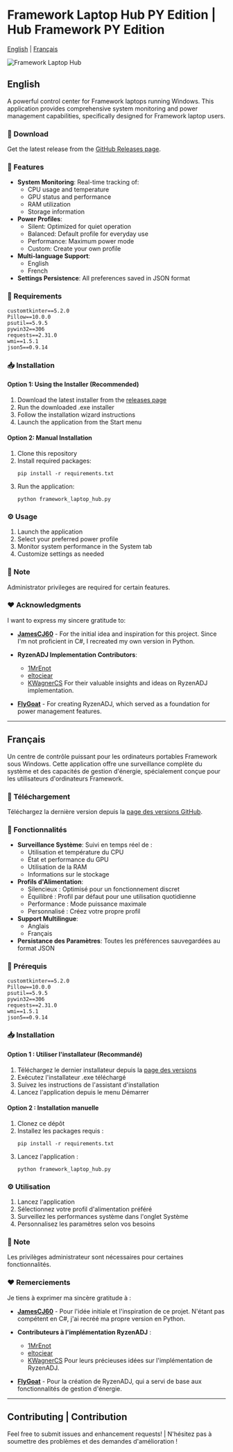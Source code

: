 # Framework Laptop Hub PY Edition | Hub Framework PY Edition

[English](#english) | [Français](#français)

![Framework Laptop Hub](main.png)

## English

A powerful control center for Framework laptops running Windows. This application provides comprehensive system monitoring and power management capabilities, specifically designed for Framework laptop users.

### 🚀 Download

Get the latest release from the [GitHub Releases page](https://github.com/Oganoth/Framework-Hub-PY/releases/tag/latest).

### 🚀 Features

- **System Monitoring**: Real-time tracking of:
  - CPU usage and temperature
  - GPU status and performance
  - RAM utilization
  - Storage information
- **Power Profiles**: 
  - Silent: Optimized for quiet operation
  - Balanced: Default profile for everyday use
  - Performance: Maximum power mode
  - Custom: Create your own profile
- **Multi-language Support**:
  - English
  - French
- **Settings Persistence**: All preferences saved in JSON format

### 🔧 Requirements

```
customtkinter==5.2.0
Pillow==10.0.0
psutil==5.9.5
pywin32==306
requests==2.31.0
wmi==1.5.1
json5==0.9.14
```

### 📥 Installation

#### Option 1: Using the Installer (Recommended)
1. Download the latest installer from the [releases page](https://github.com/Oganoth/Framework-Hub-PY/releases/tag/latest)
2. Run the downloaded .exe installer
3. Follow the installation wizard instructions
4. Launch the application from the Start menu

#### Option 2: Manual Installation
1. Clone this repository
2. Install required packages:
   ```
   pip install -r requirements.txt
   ```
3. Run the application:
   ```
   python framework_laptop_hub.py
   ```

### ⚙️ Usage

1. Launch the application
2. Select your preferred power profile
3. Monitor system performance in the System tab
4. Customize settings as needed

### 📝 Note

Administrator privileges are required for certain features.

### ❤️ Acknowledgments

I want to express my sincere gratitude to:

- **[JamesCJ60](https://github.com/JamesCJ60)** - For the initial idea and inspiration for this project. Since I'm not proficient in C#, I recreated my own version in Python.

- **RyzenADJ Implementation Contributors**:
  - [1MrEnot](https://github.com/1MrEnot)
  - [eltociear](https://github.com/eltociear)
  - [KWagnerCS](https://github.com/KWagnerCS)
  For their valuable insights and ideas on RyzenADJ implementation.

- **[FlyGoat](https://github.com/FlyGoat)** - For creating RyzenADJ, which served as a foundation for power management features.

---

## Français

Un centre de contrôle puissant pour les ordinateurs portables Framework sous Windows. Cette application offre une surveillance complète du système et des capacités de gestion d'énergie, spécialement conçue pour les utilisateurs d'ordinateurs Framework.

### 🚀 Téléchargement

Téléchargez la dernière version depuis la [page des versions GitHub](https://github.com/Oganoth/Framework-Hub-PY/releases/tag/latest).

### 🚀 Fonctionnalités

- **Surveillance Système**: Suivi en temps réel de :
  - Utilisation et température du CPU
  - État et performance du GPU
  - Utilisation de la RAM
  - Informations sur le stockage
- **Profils d'Alimentation**: 
  - Silencieux : Optimisé pour un fonctionnement discret
  - Équilibré : Profil par défaut pour une utilisation quotidienne
  - Performance : Mode puissance maximale
  - Personnalisé : Créez votre propre profil
- **Support Multilingue**:
  - Anglais
  - Français
- **Persistance des Paramètres**: Toutes les préférences sauvegardées au format JSON

### 🔧 Prérequis

```
customtkinter==5.2.0
Pillow==10.0.0
psutil==5.9.5
pywin32==306
requests==2.31.0
wmi==1.5.1
json5==0.9.14
```

### 📥 Installation

#### Option 1 : Utiliser l'installateur (Recommandé)
1. Téléchargez le dernier installateur depuis la [page des versions](https://github.com/Oganoth/Framework-Hub-PY/releases/tag/latest)
2. Exécutez l'installateur .exe téléchargé
3. Suivez les instructions de l'assistant d'installation
4. Lancez l'application depuis le menu Démarrer

#### Option 2 : Installation manuelle
1. Clonez ce dépôt
2. Installez les packages requis :
   ```
   pip install -r requirements.txt
   ```
3. Lancez l'application :
   ```
   python framework_laptop_hub.py
   ```

### ⚙️ Utilisation

1. Lancez l'application
2. Sélectionnez votre profil d'alimentation préféré
3. Surveillez les performances système dans l'onglet Système
4. Personnalisez les paramètres selon vos besoins

### 📝 Note

Les privilèges administrateur sont nécessaires pour certaines fonctionnalités.

### ❤️ Remerciements

Je tiens à exprimer ma sincère gratitude à :

- **[JamesCJ60](https://github.com/JamesCJ60)** - Pour l'idée initiale et l'inspiration de ce projet. N'étant pas compétent en C#, j'ai recréé ma propre version en Python.

- **Contributeurs à l'implémentation RyzenADJ** :
  - [1MrEnot](https://github.com/1MrEnot)
  - [eltociear](https://github.com/eltociear)
  - [KWagnerCS](https://github.com/KWagnerCS)
  Pour leurs précieuses idées sur l'implémentation de RyzenADJ.

- **[FlyGoat](https://github.com/FlyGoat)** - Pour la création de RyzenADJ, qui a servi de base aux fonctionnalités de gestion d'énergie.

---

## Contributing | Contribution

Feel free to submit issues and enhancement requests! | N'hésitez pas à soumettre des problèmes et des demandes d'amélioration !